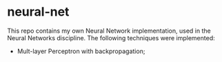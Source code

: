 # neural-net

This repo contains my own Neural Network implementation, used in the Neural Networks discipline. The following techniques were implemented:

- Mult-layer Perceptron with backpropagation;
